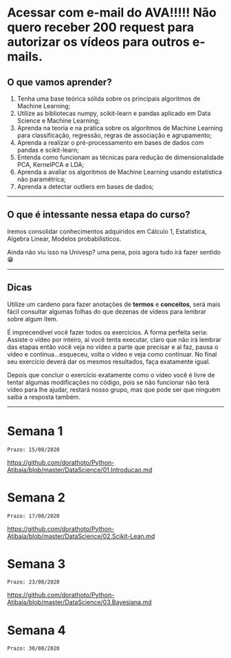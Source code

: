 # Acessar com e-mail do AVA!!!!! Não quero receber 200 request para autorizar os vídeos para outros e-mails.

## O que vamos aprender?

1. Tenha uma base teórica sólida sobre os principais algoritmos de Machine Learning;
1. Utilize as bibliotecas numpy, scikit-learn e pandas aplicado em Data Science e Machine Learning;
1. Aprenda na teoria e na prática sobre os algoritmos de Machine Learning para classificação, regressão, regras de associação e agrupamento;
1. Aprenda a realizar o pré-processamento em bases de dados com pandas e scikit-learn;
1. Entenda como funcionam as técnicas para redução de dimensionalidade PCA, KernelPCA e LDA;
1. Aprenda a avaliar os algoritmos de Machine Learning usando estatística não paramétrica;
1. Aprenda a detectar outliers em bases de dados;


-------------------
## O que é intessante nessa etapa do curso?
Iremos consolidar conhecimentos adquiridos em Cálculo 1, Estatística, Algebra Linear, Modelos probabilisticos.

Ainda não viu isso na Univesp? uma pena, pois agora tudo irá fazer sentido 😁


---------------

Dicas
--------

Utilize um cardeno para fazer anotações de **termos** e **conceitos**, será mais fácil consultar algumas folhas do que dezenas de vídeos para lembrar sobre algum item.

É imprecendivel você fazer todos os exercícios. A forma perfeita seria:
Assiste o vídeo por inteiro, ai você tenta executar, claro que não irá lembrar das etapas então você veja no vídeo a parte que precisar e ai faz, pausa o vídeo e continua...esqueceu, volta o vídeo e veja como continuar.
No final seu exercício deverá dar os mesmos resultados, faça exatamente igual.

Depois que concluir o exercício exatamente como o vídeo você é livre de tentar algumas modificações no código, pois se não funcionar não terá vídeo para lhe ajudar, restará nosso grupo, mas que pode ser que ninguém saiba a resposta também.


------------

# Semana 1
`Prazo: 15/08/2020`

https://github.com/dorathoto/Python-Atibaia/blob/master/DataScience/01.Introducao.md

# Semana 2
`Prazo: 17/08/2020`

https://github.com/dorathoto/Python-Atibaia/blob/master/DataScience/02.Scikit-Lean.md

# Semana 3
`Prazo: 23/08/2020`

https://github.com/dorathoto/Python-Atibaia/blob/master/DataScience/03.Bayesiana.md

# Semana 4
`Prazo: 30/08/2020`
